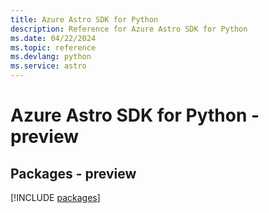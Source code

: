 ```yaml
---
title: Azure Astro SDK for Python
description: Reference for Azure Astro SDK for Python
ms.date: 04/22/2024
ms.topic: reference
ms.devlang: python
ms.service: astro
---
```

# Azure Astro SDK for Python - preview
## Packages - preview
[!INCLUDE [packages](astro-index.md)]
